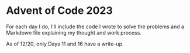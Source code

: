 # Advent of Code 2023
For each day I do, I'll include the code I wrote to solve the problems and a Markdown file explaining my thought and work process.

As of 12/20, only Days 11 and 16 have a write-up.
